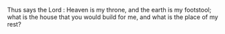 Thus says the Lord : Heaven is my throne, and the earth is my footstool; what is the house that you would build for me, and what is the place of my rest?

